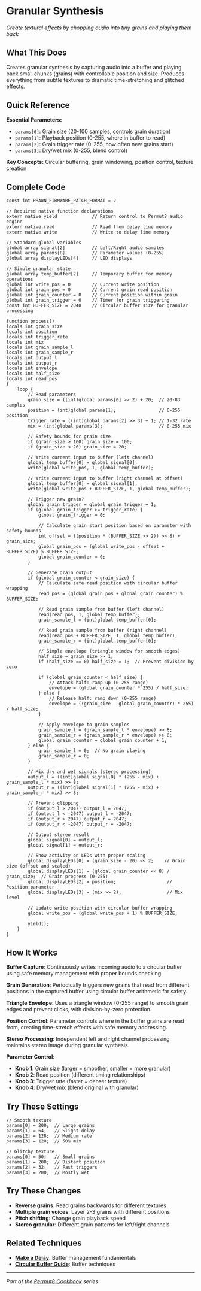 # Granular Synthesis

*Create textural effects by chopping audio into tiny grains and playing them back*

## What This Does

Creates granular synthesis by capturing audio into a buffer and playing back small chunks (grains) with controllable position and size. Produces everything from subtle textures to dramatic time-stretching and glitched effects.

## Quick Reference

**Essential Parameters:**
- `params[0]`: Grain size (20-100 samples, controls grain duration)
- `params[1]`: Playback position (0-255, where in buffer to read)
- `params[2]`: Grain trigger rate (0-255, how often new grains start)
- `params[3]`: Dry/wet mix (0-255, blend control)

**Key Concepts:** Circular buffering, grain windowing, position control, texture creation

## Complete Code

```impala
const int PRAWN_FIRMWARE_PATCH_FORMAT = 2

// Required native function declarations
extern native yield             // Return control to Permut8 audio engine
extern native read              // Read from delay line memory
extern native write             // Write to delay line memory

// Standard global variables
global array signal[2]          // Left/Right audio samples
global array params[8]          // Parameter values (0-255)
global array displayLEDs[4]     // LED displays

// Simple granular state
global array temp_buffer[2]     // Temporary buffer for memory operations
global int write_pos = 0        // Current write position
global int grain_pos = 0        // Current grain read position
global int grain_counter = 0    // Current position within grain
global int grain_trigger = 0    // Timer for grain triggering
const int BUFFER_SIZE = 2048    // Circular buffer size for granular processing

function process()
locals int grain_size
locals int position
locals int trigger_rate
locals int mix
locals int grain_sample_l
locals int grain_sample_r
locals int output_l
locals int output_r
locals int envelope
locals int half_size
locals int read_pos
{
    loop {
        // Read parameters
        grain_size = ((int)global params[0] >> 2) + 20;  // 20-83 samples
        position = (int)global params[1];                // 0-255 position
        trigger_rate = ((int)global params[2] >> 3) + 1; // 1-32 rate
        mix = (int)global params[3];                     // 0-255 mix
        
        // Safety bounds for grain size
        if (grain_size > 100) grain_size = 100;
        if (grain_size < 20) grain_size = 20;
        
        // Write current input to buffer (left channel)
        global temp_buffer[0] = global signal[0];
        write(global write_pos, 1, global temp_buffer);
        
        // Write current input to buffer (right channel at offset)
        global temp_buffer[0] = global signal[1];
        write(global write_pos + BUFFER_SIZE, 1, global temp_buffer);
        
        // Trigger new grain?
        global grain_trigger = global grain_trigger + 1;
        if (global grain_trigger >= trigger_rate) {
            global grain_trigger = 0;
            
            // Calculate grain start position based on parameter with safety bounds
            int offset = ((position * (BUFFER_SIZE >> 2)) >> 8) + grain_size;
            global grain_pos = (global write_pos - offset + BUFFER_SIZE) % BUFFER_SIZE;
            global grain_counter = 0;
        }
        
        // Generate grain output
        if (global grain_counter < grain_size) {
            // Calculate safe read position with circular buffer wrapping
            read_pos = (global grain_pos + global grain_counter) % BUFFER_SIZE;
            
            // Read grain sample from buffer (left channel)
            read(read_pos, 1, global temp_buffer);
            grain_sample_l = (int)global temp_buffer[0];
            
            // Read grain sample from buffer (right channel)
            read(read_pos + BUFFER_SIZE, 1, global temp_buffer);
            grain_sample_r = (int)global temp_buffer[0];
            
            // Simple envelope (triangle window for smooth edges)
            half_size = grain_size >> 1;
            if (half_size == 0) half_size = 1;  // Prevent division by zero
            
            if (global grain_counter < half_size) {
                // Attack half: ramp up (0-255 range)
                envelope = (global grain_counter * 255) / half_size;
            } else {
                // Release half: ramp down (0-255 range)
                envelope = ((grain_size - global grain_counter) * 255) / half_size;
            }
            
            // Apply envelope to grain samples
            grain_sample_l = (grain_sample_l * envelope) >> 8;
            grain_sample_r = (grain_sample_r * envelope) >> 8;
            global grain_counter = global grain_counter + 1;
        } else {
            grain_sample_l = 0;  // No grain playing
            grain_sample_r = 0;
        }
        
        // Mix dry and wet signals (stereo processing)
        output_l = ((int)global signal[0] * (255 - mix) + grain_sample_l * mix) >> 8;
        output_r = ((int)global signal[1] * (255 - mix) + grain_sample_r * mix) >> 8;
        
        // Prevent clipping
        if (output_l > 2047) output_l = 2047;
        if (output_l < -2047) output_l = -2047;
        if (output_r > 2047) output_r = 2047;
        if (output_r < -2047) output_r = -2047;
        
        // Output stereo result
        global signal[0] = output_l;
        global signal[1] = output_r;
        
        // Show activity on LEDs with proper scaling
        global displayLEDs[0] = (grain_size - 20) << 2;    // Grain size (offset and scaled)
        global displayLEDs[1] = (global grain_counter << 8) / grain_size;  // Grain progress (0-255)
        global displayLEDs[2] = position;                   // Position parameter
        global displayLEDs[3] = (mix >> 2);                 // Mix level
        
        // Update write position with circular buffer wrapping
        global write_pos = (global write_pos + 1) % BUFFER_SIZE;
        
        yield();
    }
}
```

## How It Works

**Buffer Capture**: Continuously writes incoming audio to a circular buffer using safe memory management with proper bounds checking.

**Grain Generation**: Periodically triggers new grains that read from different positions in the captured buffer using circular buffer arithmetic for safety.

**Triangle Envelope**: Uses a triangle window (0-255 range) to smooth grain edges and prevent clicks, with division-by-zero protection.

**Position Control**: Parameter controls where in the buffer grains are read from, creating time-stretch effects with safe memory addressing.

**Stereo Processing**: Independent left and right channel processing maintains stereo image during granular synthesis.

**Parameter Control**:
- **Knob 1**: Grain size (larger = smoother, smaller = more granular)
- **Knob 2**: Read position (different timing relationships)
- **Knob 3**: Trigger rate (faster = denser texture)
- **Knob 4**: Dry/wet mix (blend original with granular)

## Try These Settings

```impala
// Smooth texture
params[0] = 200;  // Large grains
params[1] = 64;   // Slight delay
params[2] = 128;  // Medium rate
params[3] = 128;  // 50% mix

// Glitchy texture
params[0] = 50;   // Small grains
params[1] = 200;  // Distant position
params[2] = 32;   // Fast triggers
params[3] = 200;  // Mostly wet
```

## Try These Changes

- **Reverse grains**: Read grains backwards for different textures
- **Multiple grain voices**: Layer 2-3 grains with different positions
- **Pitch shifting**: Change grain playback speed
- **Stereo granular**: Different grain patterns for left/right channels

## Related Techniques

- **[Make a Delay](make-a-delay.md)**: Buffer management fundamentals
- **[Circular Buffer Guide](../fundamentals/circular-buffer-guide.md)**: Buffer techniques

---
*Part of the [Permut8 Cookbook](../index.md) series*